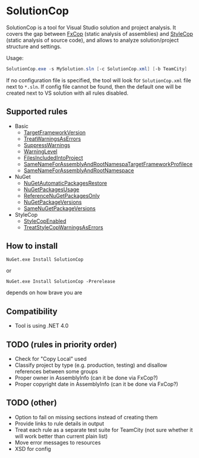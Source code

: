 # SolutionCop

SolutionCop is a tool for Visual Studio solution and project analysis. It covers the gap between [FxCop](https://msdn.microsoft.com/en-us/library/bb429476(v=vs.80).aspx) (static analysis of assemblies) and [StyleCop](http://stylecop.codeplex.com/) (static analysis of source code), and allows to analyze solution/project structure and settings.

Usage: 

```PowerShell
SolutionCop.exe -s MySolution.sln [-c SolutionCop.xml] [-b TeamCity]
```

If no configuration file is specified, the tool will look for `SolutionCop.xml` file next to `*.sln`. If config file cannot be found, then the default one will be created next to VS solution with all rules disabled.

## Supported rules

* Basic
  * [TargetFrameworkVersion](https://github.com/Litee/SolutionCop/wiki/TargetFrameworkVersion)
  * [TreatWarningsAsErrors](https://github.com/Litee/SolutionCop/wiki/TreatWarningsAsErrors)
  * [SuppressWarnings](https://github.com/Litee/SolutionCop/wiki/SuppressWarnings)
  * [WarningLevel](https://github.com/Litee/SolutionCop/wiki/WarningLevel)
  * [FilesIncludedIntoProject](https://github.com/Litee/SolutionCop/wiki/FilesIncludedIntoProject)
  * [SameNameForAssemblyAndRootNamespaTargetFrameworkProfilece](https://github.com/Litee/SolutionCop/wiki/TargetFrameworkProfile)
  * [SameNameForAssemblyAndRootNamespace](https://github.com/Litee/SolutionCop/wiki/SameNameForAssemblyAndRootNamespace)
* NuGet
  * [NuGetAutomaticPackagesRestore](https://github.com/Litee/SolutionCop/wiki/NuGetAutomaticPackagesRestore)
  * [NuGetPackagesUsage](https://github.com/Litee/SolutionCop/wiki/NuGetPackagesUsage)
  * [ReferenceNuGetPackagesOnly](https://github.com/Litee/SolutionCop/wiki/ReferenceNuGetPackagesOnly)
  * [NuGetPackageVersions](https://github.com/Litee/SolutionCop/wiki/NuGetPackageVersions)
  * [SameNuGetPackageVersions](https://github.com/Litee/SolutionCop/wiki/SameNuGetPackageVersions)
* StyleCop
  * [StyleCopEnabled](https://github.com/Litee/SolutionCop/wiki/StyleCopEnabled)
  * [TreatStyleCopWarningsAsErrors](https://github.com/Litee/SolutionCop/wiki/TreatStyleCopWarningsAsErrors)

## How to install

    NuGet.exe Install SolutionCop

or 

    NuGet.exe Install SolutionCop -Prerelease

depends on how brave you are

## Compatibility

* Tool is using .NET 4.0

## TODO (rules in priority order)
* Check for "Copy Local" used
* Classify project by type (e.g. production, testing) and disallow references between some groups
* Proper owner in AssemblyInfo (can it be done via FxCop?)
* Proper copyright date in AssemblyInfo (can it be done via FxCop?)

## TODO (other)
* Option to fail on missing sections instead of creating them
* Provide links to rule details in output
* Treat each rule as a separate test suite for TeamCity (not sure whether it will work better than current plain list)
* Move error messages to resources
* XSD for config